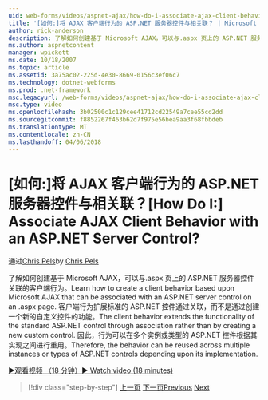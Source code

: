 ```yaml
---
uid: web-forms/videos/aspnet-ajax/how-do-i-associate-ajax-client-behavior-with-an-aspnet-server-control
title: '[如何:]将 AJAX 客户端行为的 ASP.NET 服务器控件与相关联？ | Microsoft Docs'
author: rick-anderson
description: 了解如何创建基于 Microsoft AJAX，可以与.aspx 页上的 ASP.NET 服务器控件关联的客户端行为。 客户端行为 e 中...
ms.author: aspnetcontent
manager: wpickett
ms.date: 10/18/2007
ms.topic: article
ms.assetid: 3a75ac02-225d-4e30-8669-0156c3ef06c7
ms.technology: dotnet-webforms
ms.prod: .net-framework
msc.legacyurl: /web-forms/videos/aspnet-ajax/how-do-i-associate-ajax-client-behavior-with-an-aspnet-server-control
msc.type: video
ms.openlocfilehash: 3b02500c1c129cee41712cd22549a7cee55cd2dd
ms.sourcegitcommit: f8852267f463b62d7f975e56bea9aa3f68fbbdeb
ms.translationtype: MT
ms.contentlocale: zh-CN
ms.lasthandoff: 04/06/2018
---
```

<a name="how-do-i-associate-ajax-client-behavior-with-an-aspnet-server-control"></a><span data-ttu-id="1fe39-105">[如何:]将 AJAX 客户端行为的 ASP.NET 服务器控件与相关联？</span><span class="sxs-lookup"><span data-stu-id="1fe39-105">[How Do I:] Associate AJAX Client Behavior with an ASP.NET Server Control?</span></span>
====================
<span data-ttu-id="1fe39-106">通过[Chris Pels](https://twitter.com/chrispels)</span><span class="sxs-lookup"><span data-stu-id="1fe39-106">by [Chris Pels](https://twitter.com/chrispels)</span></span>

<span data-ttu-id="1fe39-107">了解如何创建基于 Microsoft AJAX，可以与.aspx 页上的 ASP.NET 服务器控件关联的客户端行为。</span><span class="sxs-lookup"><span data-stu-id="1fe39-107">Learn how to create a client behavior based upon Microsoft AJAX that can be associated with an ASP.NET server control on an .aspx page.</span></span> <span data-ttu-id="1fe39-108">客户端行为扩展标准的 ASP.NET 控件通过关联，而不是通过创建一个新的自定义控件的功能。</span><span class="sxs-lookup"><span data-stu-id="1fe39-108">The client behavior extends the functionality of the standard ASP.NET control through association rather than by creating a new custom control.</span></span> <span data-ttu-id="1fe39-109">因此，行为可以在多个实例或类型的 ASP.NET 控件根据其实现之间进行重用。</span><span class="sxs-lookup"><span data-stu-id="1fe39-109">Therefore, the behavior can be reused across multiple instances or types of ASP.NET controls depending upon its implementation.</span></span>

[<span data-ttu-id="1fe39-110">&#9654;观看视频 （18 分钟）</span><span class="sxs-lookup"><span data-stu-id="1fe39-110">&#9654; Watch video (18 minutes)</span></span>](https://channel9.msdn.com/Blogs/ASP-NET-Site-Videos/how-do-i-associate-ajax-client-behavior-with-an-aspnet-server-control)

> [!div class="step-by-step"]
> <span data-ttu-id="1fe39-111">[上一页](how-do-i-build-custom-server-controls-that-work-with-or-without-aspnet-ajax.md)
> [下一页](how-do-i-retrieve-values-from-server-side-ajax-controls.md)</span><span class="sxs-lookup"><span data-stu-id="1fe39-111">[Previous](how-do-i-build-custom-server-controls-that-work-with-or-without-aspnet-ajax.md)
[Next](how-do-i-retrieve-values-from-server-side-ajax-controls.md)</span></span>
